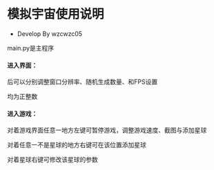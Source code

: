 # 模拟宇宙使用说明

- Develop By wzcwzc05

  

main.py是主程序

#### 进入界面：

后可以分别调整窗口分辨率、随机生成数量、和FPS设置

均为正整数



#### 进入游戏：

对着游戏界面任意一地方左键可暂停游戏，调整游戏速度、截图与添加星球

对着任意一不是星球的地方右键可在该位置添加星球

对着星球右键可修改该星球的参数

